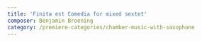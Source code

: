 ```yaml
---
title: 'Finita est Comedia for mixed sextet'
composer: Benjamin Broening
category: /premiere-categories/chamber-music-with-saxophone
---
```

